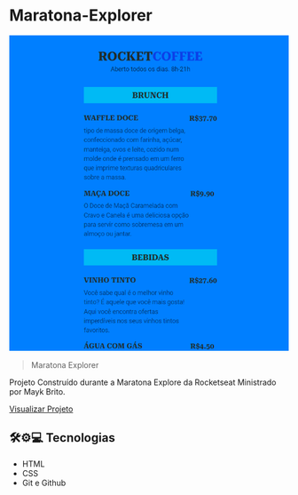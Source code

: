 # Maratona-Explorer

![preview](./.github/preview.png)

> Maratona Explorer

Projeto Construído durante a Maratona Explore da Rocketseat Ministrado por Mayk Brito.

[Visualizar Projeto](https://cavalcanted12.github.io/maratona-explorer-3-Menu-Digital/)

## 🛠️⚙️💻 Tecnologias

- HTML 
- CSS
- Git e Github
